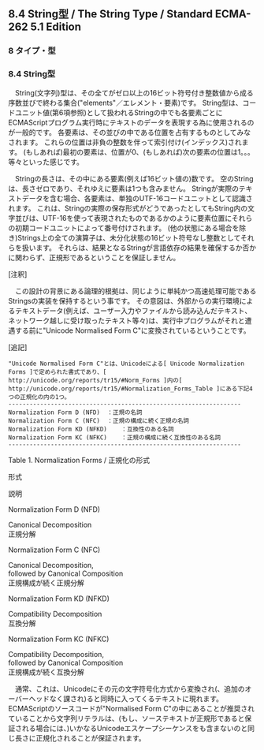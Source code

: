 8.4 String型 / The String Type / Standard ECMA-262 5.1 Edition
--------------------------------------------------------------

### 8 タイプ・型

### 8.4 String型

　String(文字列)型は、その全てがゼロ以上の16ビット符号付き整数値から成る序数並びで終わる集合("elements"／エレメント・要素)です。
String型は、コードユニット値(第6項参照)として扱われるStringの中でも各要素ごとにECMAScriptプログラム実行時にテキストのデータを表現する為に使用されるのが一般的です。
各要素は、その並びの中である位置を占有するものとしてみなされます。
これらの位置は非負の整数を伴って索引付け(インデックス)されます。
(もしあれば)最初の要素は、位置が0、(もしあれば)次の要素の位置は1。。。等々といった感じです。

　Stringの長さは、その中にある要素(例えば16ビット値の)数です。
空のStringは、長さゼロであり、それゆえに要素は1つも含みません。
Stringが実際のテキストデータを含む場合、各要素は、単独のUTF-16コードユニットとして認識されます。
これは、Stringの実際の保存形式がどうであったとしてもString内の文字並びは、UTF-16を使って表現されたものであるかのように要素位置にそれらの初期コードユニットによって番号付けされます。
(他の状態にある場合を除き)Strings上の全ての演算子は、未分化状態の16ビット符号なし整数としてそれらを扱います。
それらは、結果となるStringが言語依存の結果を確保するか否かに関わらず、正規形であるということを保証しません。

[注釈]

　この設計の背景にある論理的根拠は、同じように単純かつ高速処理可能であるStringsの実装を保持するという事です。
その意図は、外部からの実行環境によるテキストデータ(例えば、ユーザー入力やファイルから読み込んだテキスト、ネットワーク越しに受け取ったテキスト等々)は、実行中プログラムがそれと遭遇する前に"Unicode
Normalised Form C"に変換されているということです。

[追記]

    "Unicode Normalised Form C"とは、Unicodeによる[ Unicode Normalization Forms ]で定められた書式であり、[ http://unicode.org/reports/tr15/#Norm_Forms ]内の[ http://unicode.org/reports/tr15/#Normalization_Forms_Table ]にある下記4つの正規化の内の1つ。
    ------------------------------------------------------------------
    Normalization Form D (NFD)  ：正規の名詞
    Normalization Form C (NFC)  ：正規の構成に続く正規の名詞
    Normalization Form KD (NFKD)    ：互換性のある名詞
    Normalization Form KC (NFKC)    ：正規の構成に続く互換性のある名詞
    ------------------------------------------------------------------

Table 1. Normalization Forms / 正規化の形式

形式

説明

Normalization Form D (NFD)

Canonical Decomposition\
正規分解

Normalization Form C (NFC)

Canonical Decomposition,\
followed by Canonical Composition\
正規構成が続く正規分解

Normalization Form KD (NFKD)

Compatibility Decomposition\
互換分解

Normalization Form KC (NFKC)

Compatibility Decomposition,\
followed by Canonical Composition\
正規構成が続く互換分解

　通常、これは、Unicodeにその元の文字符号化方式から変換され(、追加のオーバーヘッドなく課され)ると同時に入ってくるテキストに現れます。
ECMAScriptのソースコードが"Normalised Form
C"の中にあることが推奨されていることから文字列リテラルは、(もし、ソーステキストが正規形であると保証される場合には、)いかなるUnicodeエスケープシーケンスをも含まないのと同じ長さに正規化されることが保証されます。
